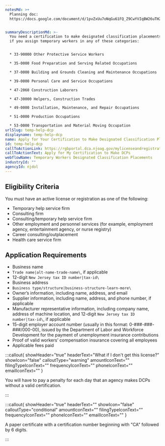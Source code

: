 ```yaml
---
notesMd: >+
  Planning doc:
  https://docs.google.com/document/d/1pvZxUu7oNqGu61FQ_Z9CwYVIqBW26uTH2PfV7-Vqnj4/edit?tab=t.0#heading=h.5ku5mzqkm00c


summaryDescriptionMd: >-
  You need a certification to make designated classification placements (DCPs)
  if you assign temporary workers in any of these categories: 


  * 33-90000 Other Protective Service Workers

  * 35-0000 Food Preparation and Serving Related Occupations

  * 37-0000 Building and Grounds Cleaning and Maintenance Occupations

  * 39-0000 Personal Care and Service Occupations

  * 47-2060 Construction Laborers

  * 47-30000 Helpers, Construction Trades

  * 49-0000 Installation, Maintenance, and Repair Occupations

  * 51-0000 Production Occupations

  * 53-0000 Transportation and Material Moving Occupation
urlSlug: temp-help-dcp
displayname: temp-help-dcp
name: Apply for Your Certification to Make Designated Classification Placements
id: temp-help-dcp
callToActionLink: https://rgbportal.dca.njoag.gov/mylicenseandregistrations
callToActionText: Apply for My Certification to Make DCPs
webflowName: Temporary Workers Designated Classification Placements
industryId: ""
agencyId: njdol
---
```

## Eligibility Criteria

You must have an active license or registration as one of the following:

* Temporary help service firm
* Consulting firm
* Consulting/temporary help service firm
* Other employment and personnel services (for example, employment agency, entertainment agency, or nurse registry)
* Career consulting/outplacement
* Health care service firm

## Application Requirements

* Business name
*  `Trade name|alt-name-trade-name\`, if applicable
* 12-digit `New Jersey tax ID number|tax-id\` 
* Business address
*  `Business type/structure|business-structure-learn-more\` 
* Owner’s information, including name, address, and email
* Supplier information, including name, address, and phone number, if applicable
* Manufacturer representative information, including company name, address of machine location, and 12-digit `New Jersey tax ID number|tax-id\`, if applicable
* 15-digit employer account number (usually in this format: 0-###-###-###/000-00), issued by the Department of Labor and Workforce Development for the payment of unemployment insurance contributions
* Proof of valid workers’ compensation insurance covering all employees
* Applicable fees paid

:::callout{ showHeader="true" headerText="What if I don't get this license?" showIcon="false" calloutType="warning" amountIconText="" filingTypeIconText="" frequencyIconText="" phoneIconText="" emailIconText="" }

You will have to pay a penalty for each day that an agency makes DCPs without  a valid certification.

:::

:::callout{ showHeader="true" headerText="" showIcon="false" calloutType="conditional" amountIconText="" filingTypeIconText="" frequencyIconText="" phoneIconText="" emailIconText="" }

A paper certificate with a certification number beginning with "CA" followed by 6 digits.

:::